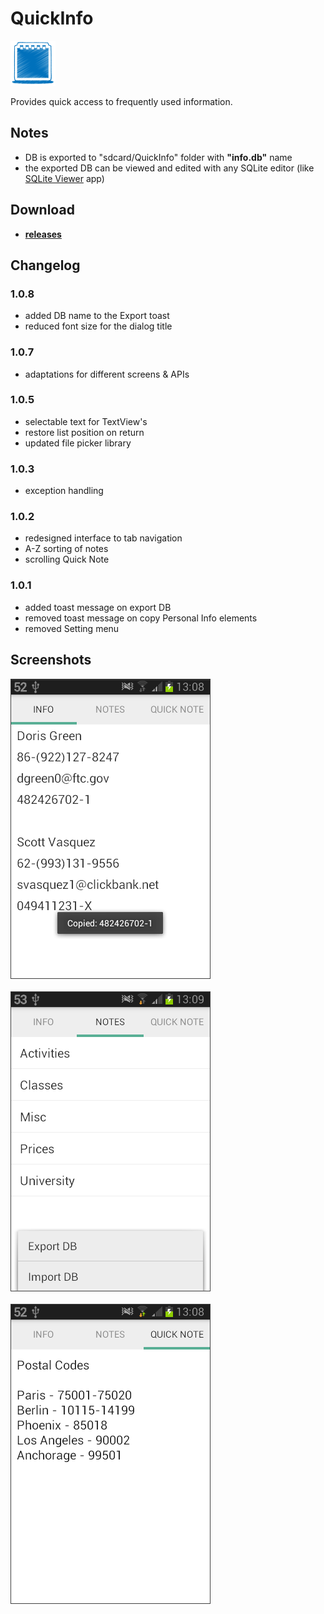 
# QuickInfo

![Icon](_img/icon.png)

Provides quick access to frequently used information.

## Notes

- DB is exported to "sdcard/QuickInfo" folder with **"info.db"** name
- the exported DB can be viewed and edited with any SQLite editor (like [SQLite Viewer](https://play.google.com/store/apps/details?id=com.kokufu.android.apps.sqliteviewer.free) app)

## Download

- [**releases**](https://github.com/mortalis13/QuickInfo-Android/releases)


## Changelog

### 1.0.8

- added DB name to the Export toast
- reduced font size for the dialog title

### 1.0.7

- adaptations for different screens & APIs

### 1.0.5

- selectable text for TextView's
- restore list position on return
- updated file picker library

### 1.0.3

- exception handling

### 1.0.2

- redesigned interface to tab navigation
- A-Z sorting of notes
- scrolling Quick Note

### 1.0.1

- added toast message on export DB
- removed toast message on copy Personal Info elements
- removed Setting menu

## Screenshots

![Image_1](_img/quickinfo-1_.png)<br><br>
![Image_2](_img/quickinfo-2_.png)<br><br>
![Image_2](_img/quickinfo-3_.png)<br>
